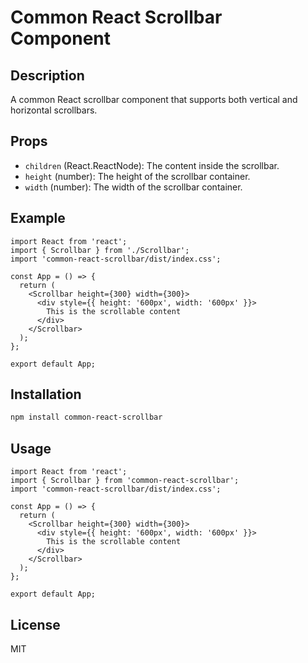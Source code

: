 # Common React Scrollbar Component

## Description

A common React scrollbar component that supports both vertical and horizontal scrollbars.

## Props

- `children` (React.ReactNode): The content inside the scrollbar.
- `height` (number): The height of the scrollbar container.
- `width` (number): The width of the scrollbar container.

## Example

```tsx
import React from 'react';
import { Scrollbar } from './Scrollbar';
import 'common-react-scrollbar/dist/index.css';

const App = () => {
  return (
    <Scrollbar height={300} width={300}>
      <div style={{ height: '600px', width: '600px' }}>
        This is the scrollable content
      </div>
    </Scrollbar>
  );
};

export default App;
```

## Installation

```bash
npm install common-react-scrollbar
```

## Usage

```tsx
import React from 'react';
import { Scrollbar } from 'common-react-scrollbar';
import 'common-react-scrollbar/dist/index.css';

const App = () => {
  return (
    <Scrollbar height={300} width={300}>
      <div style={{ height: '600px', width: '600px' }}>
        This is the scrollable content
      </div>
    </Scrollbar>
  );
};

export default App;
```

## License

MIT

